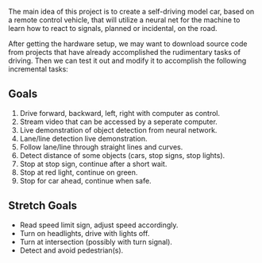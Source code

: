 The main idea of this project is to create a self-driving model car, based on a remote control vehicle, that will utilize a neural net for the machine to learn how to react to signals, planned or incidental, on the road.

After getting the hardware setup, we may want to download source code from projects that have already accomplished the rudimentary tasks of driving. Then we can test it out and modify it to accomplish the following incremental tasks:
  
  Goals
  -----
  1. Drive forward, backward, left, right with computer as control.
  2. Stream video that can be accessed by a seperate computer.
  3. Live demonstration of object detection from neural network.
  4. Lane/line detection live demonstration.
  5. Follow lane/line through straight lines and curves.
  6. Detect distance of some objects (cars, stop signs, stop lights).
  7. Stop at stop sign, continue after a short wait.
  8. Stop at red light, continue on green.
  9. Stop for car ahead, continue when safe.
  
  Stretch Goals
  -------------
  - Read speed limit sign, adjust speed accordingly.
  - Turn on headlights, drive with lights off.
  - Turn at intersection (possibly with turn signal).
  - Detect and avoid pedestrian(s).
